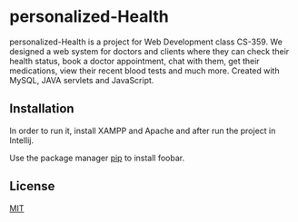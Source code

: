 # personalized-Health

personalized-Health is a project for Web Development class CS-359. We designed a web system for doctors and clients where they can check their health status, book a doctor appointment, chat with them, get their medications, view their recent blood tests and much more. Created with MySQL, JAVA servlets and JavaScript.
## Installation
In order to run it, install XAMPP and Apache and after run the project in Intellij.

Use the package manager [pip](https://pip.pypa.io/en/stable/) to install foobar.

## License
[MIT](https://choosealicense.com/licenses/mit/)
